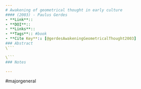 ```yaml
---
# Awakening of geometrical thought in early culture
#### (2003) - Paulus Gerdes
- **Link**:: 
- **DOI**:: 
- **Links**:: 
- **Tags**:: #book
- **Cite Key**:: [@gerdesAwakeningGeometricalThought2003]
### Abstract
\```

\```
### Notes

---
```

#majorgeneral 


